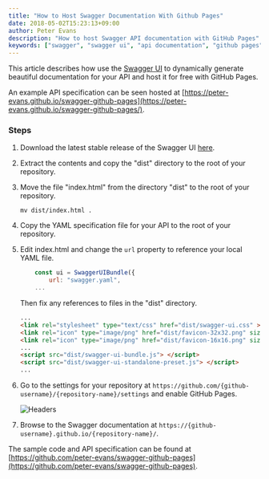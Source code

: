 ```yaml
---
title: "How to Host Swagger Documentation With Github Pages"
date: 2018-05-02T15:23:13+09:00
author: Peter Evans
description: "How to host Swagger API documentation with GitHub Pages"
keywords: ["swagger", "swagger ui", "api documentation", "github pages"]
---
```


This article describes how use the [Swagger UI](https://github.com/swagger-api/swagger-ui) to dynamically generate beautiful documentation for your API and host it for free with GitHub Pages.

An example API specification can be seen hosted at [https://peter-evans.github.io/swagger-github-pages](https://peter-evans.github.io/swagger-github-pages/).

### Steps

1. Download the latest stable release of the Swagger UI [here](https://github.com/swagger-api/swagger-ui/releases).

2. Extract the contents and copy the "dist" directory to the root of your repository.

3. Move the file "index.html" from the directory "dist" to the root of your repository.
    ```
    mv dist/index.html .
    ```

4. Copy the YAML specification file for your API to the root of your repository.

5. Edit index.html and change the `url` property to reference your local YAML file. 
    ```javascript
        const ui = SwaggerUIBundle({
            url: "swagger.yaml",
        ...
    ```
    Then fix any references to files in the "dist" directory.
    ```html
    ...
    <link rel="stylesheet" type="text/css" href="dist/swagger-ui.css" >
    <link rel="icon" type="image/png" href="dist/favicon-32x32.png" sizes="32x32" />
    <link rel="icon" type="image/png" href="dist/favicon-16x16.png" sizes="16x16" />    
    ...
    <script src="dist/swagger-ui-bundle.js"> </script>
    <script src="dist/swagger-ui-standalone-preset.js"> </script>    
    ...
    ```
    
6. Go to the settings for your repository at `https://github.com/{github-username}/{repository-name}/settings` and enable GitHub Pages.

    ![Headers](/img/swagger-github-pages.png)
    
7. Browse to the Swagger documentation at `https://{github-username}.github.io/{repository-name}/`.

The sample code and API specification can be found at [https://github.com/peter-evans/swagger-github-pages](https://github.com/peter-evans/swagger-github-pages).
